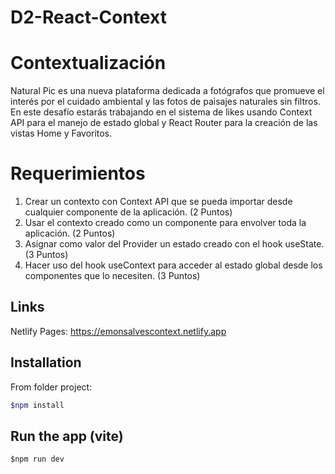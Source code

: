 # D2-React-Context

# Contextualización

Natural Pic es una nueva plataforma dedicada a fotógrafos que promueve el interés por el
cuidado ambiental y las fotos de paisajes naturales sin filtros. En este desafío estarás
trabajando en el sistema de likes usando Context API para el manejo de estado global y
React Router para la creación de las vistas Home y Favoritos.

# Requerimientos
1. Crear un contexto con Context API que se pueda importar desde cualquier
componente de la aplicación. (2 Puntos)<br/>
2. Usar el contexto creado como un componente para envolver toda la aplicación.
(2 Puntos)<br/>
3. Asignar como valor del Provider un estado creado con el hook useState. (3 Puntos)<br/>
4. Hacer uso del hook useContext para acceder al estado global desde los
componentes que lo necesiten. (3 Puntos)


## Links
Netlify Pages: https://emonsalvescontext.netlify.app

## Installation

From folder project:

```bash - npm/vite
$npm install
```

## Run the app (vite)

```$npm run dev
$npm run dev
```
